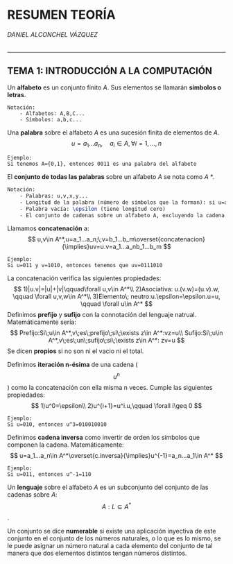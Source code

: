 # RESUMEN TEORÍA

###### DANIEL ALCONCHEL VÁZQUEZ

------

## TEMA 1: INTRODUCCIÓN A LA COMPUTACIÓN

Un **alfabeto** es un conjunto finito *A*. Sus elementos se llamarán **símbolos o letras**.

```
Notación:
	- Alfabetos: A,B,C...
	- Símbolos: a,b,c...
```

Una **palabra** sobre el alfabeto *A* es una sucesión finita de elementos de *A*.
$$
u=a_1...a_n,\quad a_i\in A, \forall i=1,...,n
$$

```
Ejemplo:
Si tenemos A={0,1}, entonces 0011 es una palabra del alfabeto
```

El **conjunto de todas las palabras** sobre un alfabeto *A* se nota como *A* *.

```latex
Notación:
	- Palabras: u,v,x,y...
	- Longitud de la palabra (número de símbolos que la forman): si u=a_1...a_n --> |u|=n
	- Palabra vacía: \epsilon (tiene longitud cero)
	- El conjunto de cadenas sobre un alfabeto A, excluyendo la cadena vacía: A^+
```

Llamamos **concatenación** a:
$$
u,v\in A^*,u=a_1...a_n;\;v=b_1...b_m\overset{concatenacion}{\implies}uv=u.v=a_1...a_nb_1...b_m
$$

```
Ejemplo:
Si u=011 y v=1010, entonces tenemos que uv=0111010
```

La concatenación verifica las siguientes propiedades:
$$
1)|u.v|=|u|+|v|\qquad\forall u,v\in A^*\\
2)Asociativa: u.(v.w)=(u.v).w, \qquad \forall u,v,w\in A^*\\
3)Elemento\; neutro:u.\epsilon=\epsilon.u=u, \qquad \forall u\in A^*
$$
Definimos **prefijo** y **sufijo** con la connotación del lenguaje natrual. Matemáticamente sería:
$$
Prefijo:Si\;u\in A^*,v\;es\;prefijo\;si\;\exists z\in A^*:vz=u\\
Sufijo:Si\;u\in A^*,v\;es\;un\;sufijo\;si\;\exists z\in A^*: zv=u
$$
Se dicen **propios** si no son ni el vacio ni el total.

Definimos **iteración n-ésima** de una cadena ($$u^n$$) como la concatenación con ella misma n veces. Cumple las siguientes propiedades:
$$
1)u^0=\epsilon\\
2)u^{i+1}=u^i.u,\qquad \forall i\geq 0
$$

```
Ejemplo:
Si u=010, entonces u^3=010010010
```

Definimos **cadena inversa** como invertir de orden los símbolos que componen la cadena. Matemáticamente:
$$
u=a_1...a_n\in A^*\overset{c.inversa}{\implies}u^{-1}=a_n...a_1\in A^*
$$

```
Ejemplo:
Si u=011, entonces u^-1=110
```

Un **lenguaje** sobre el alfabeto *A* es un subconjunto del conjunto de las cadenas sobre *A*: $$A: L\subseteq A^*$$.

Un conjunto se dice **numerable** si existe una aplicación inyectiva de este conjunto en el conjunto de los números naturales, o lo que es lo mismo, se le puede asignar un número natural a cada elemento del conjunto de tal manera que dos elementos distintos tengan números distintos.